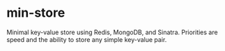min-store
=========

Minimal key-value store using Redis, MongoDB, and Sinatra.  Priorities are speed 
and the ability to store any simple key-value pair.